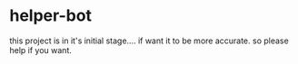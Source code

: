 # helper-bot
this project is in it's initial stage.... if want it to be more accurate. so please help if you want.
